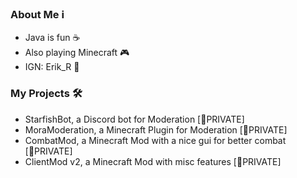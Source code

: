 ### About Me ℹ️
- Java is fun ☕
- Also playing Minecraft 🎮
- IGN: Erik_R 📄

### My Projects 🛠️
- StarfishBot, a Discord bot for Moderation [🔴PRIVATE]
- MoraModeration, a Minecraft Plugin for Moderation [🔴PRIVATE]
- CombatMod, a Minecraft Mod with a nice gui for better combat [🔴PRIVATE]
- ClientMod v2, a Minecraft Mod with misc features [🔴PRIVATE]
